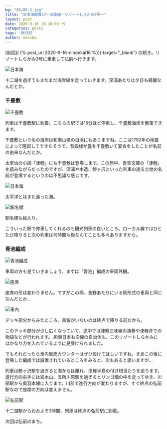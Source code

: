 ```yaml
---
bg: "85/85-2.jpg"
title: "日本海縦貫17～五能線・リゾートしらかみ3号～"
layout: post
date: 2020-9-16 15:30:00 +9
categories: posts
tags: '旅行記'
author: mencha
---
```


[前回]( {% post_url 2020-9-16-nihonkai16 %}){:target="_blank"} の続き。リゾートしらかみ3号に乗車して弘前へ行きます。 

![日本海](https://drive.google.com/uc?export=view&id=1aTdNjxO7mufuyyt3OlRM7i2h3pj111G1)
<!--more-->
十二湖を過ぎてもまだまだ海岸線を走っていきます。深浦あたりは夕日も綺麗なんだとか。

### 千畳敷

![千畳敷](https://drive.google.com/uc?export=view&id=1lUrdzuc1757DIPORcNPTx_Z4bHg8_og1)

列車は千畳敷駅に到着。こちらの駅では15分ほど停車し、千畳敷海岸を散策できます。

千畳敷という名の海岸は和歌山県の白浜にもありますね。ここは1792年の地震によって隆起してできたそうで、昔殿様が畳を千畳敷いて宴会をしたことが名前の由来なんだとか。

太宰治の小説「津軽」にも千畳敷は登場します。この旅中、青空文庫の「津軽」を読みながらだったのですが、深浦や木造、鰺ヶ沢といった列車の通る土地の名前が登場するというのは不思議な感じです。

![日本海](https://drive.google.com/uc?export=view&id=1qDcVwnfahz7JzvGIb8YvfC0eMdLC1OG6)

太平洋とはまた違った海。

![駅名標](https://drive.google.com/uc?export=view&id=12iAdTp0PYSqRWcWqfSYJCeggKUfDunGd)

駅名標も絵入り。

こういった駅で停車してくれるのも観光列車の良いところ。ローカル線ではひとたび降りると次の列車は何時間も後なんてことも多々ありますから。

### 青池編成

![青池編成](https://drive.google.com/uc?export=view&id=1gQUMMDZxf6oqtThxAs0HS2Zwfnp03Hwo)

車両の方も見ていきましょう。まずは「青池」編成の車両外観。

![座席](https://drive.google.com/uc?export=view&id=17xmejO58IpMKhSfVl9nkz_4yYeAt1X1N)

座席の形は変わりません。ですがこの柄、長野あたりにいる同形式の車両と同じなんだとか…

![車内](https://drive.google.com/uc?export=view&id=1KUzrzpmMy87yzc1Sg4wxnniGS3u6gOHZ)

デッキ部分からみたところ。乗客がいないのは終点で降りる前だから。

このデッキ部分が少し広くなっていて、途中では津軽三味線の演奏や津軽弁での物語などが行われます。JR東日本も沿線の自治体も、このリゾートしらかみにはかなり力を入れているように見受けられました。

でもそれだったら車内販売カウンターはぜひ設けてほしいですね。まあこの後に登場した編成では設置されているところをみると、次もあると思いますが…

列車は鰺ヶ沢駅を過ぎると海からは離れ、津軽半島の付け根当たりを走ります。進行方向右手には岩木山、五所川原駅を過ぎるとリンゴ畑の中を走ってゆき、川部駅から奥羽本線に入ります。川部で進行方向が変わりますが、すぐ終点の弘前駅なので座席の方向は変えません。

![弘前駅](https://drive.google.com/uc?export=view&id=1bKxnA93ZitClYIWvlZIirQmyeABGnnp6)

十二湖駅からおおよぞ3時間、列車は終点の弘前駅に到着。

次回は弘前のまち。